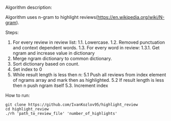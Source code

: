 Algorithm description:

Algorithm uses n-gram to highlight reviews(https://en.wikipedia.org/wiki/N-gram).

Steps:
1. For every review in review list:
    1.1. Lowercase.
    1.2. Removed punctuation and context dependent words.
    1.3. For every word in review:
        1.3.1. Get ngram and increase value in dictionary
2. Merge ngram dictionary to common dictionary.
3. Sort dictionary based on count.
4. Set index to 0
5. While result length is less then n:
    5.1 Push all reviews from index element of ngrams array
        and mark then as highlighted.
    5.2 If result length is less then n push ngram itself
    5.3. Increment index
    
How to run:

    git clone https://github.com/IvanKozlov95/highlight_review
    cd highlight_review
    ./rh 'path_to_review_file' 'number_of_highlights'
